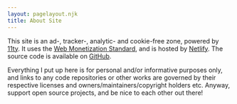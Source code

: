 ```yaml
---
layout: pagelayout.njk
title: About Site
---
```


This site is an ad-, tracker-, analytic- and cookie-free zone, powered by [11ty](https://www.11ty.dev/). It uses the <a href="https://webmonetization.org/">Web Monetization Standard</a>, and is hosted by [Netlify](https://netlify.com). The source code is available on [GitHub](https://github.com/LuckierDodge/website.git).

Everything I put up here is for personal and/or informative purposes only, and links to any code repositories or other works are governed by their respective licenses and owners/maintainers/copyright holders etc. Anyway, support open source projects, and be nice to each other out there!
